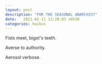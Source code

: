 ```yaml
---
layout: post
description: "FOR THE SEASONAL ANARCHIST"
date:   2021-02-11 13:20:03 +0530
categories: haikus
---
```

Fists meet, bigot's teeth.

Averse to authority.

Aerosol verbose.
